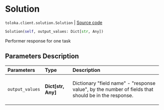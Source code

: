 # Solution
`toloka.client.solution.Solution` | [Source code](https://github.com/Toloka/toloka-kit/blob/v0.1.24/src/client/solution.py#L6)

```python
Solution(self, output_values: Dict[str, Any])
```

Performer response for one task

## Parameters Description

| Parameters | Type | Description |
| :----------| :----| :-----------|
`output_values`|**Dict\[str, Any\]**|<p>Dictionary &quot;field name&quot; - &quot;response value&quot;, by the number of fields that should be in the response.</p>
